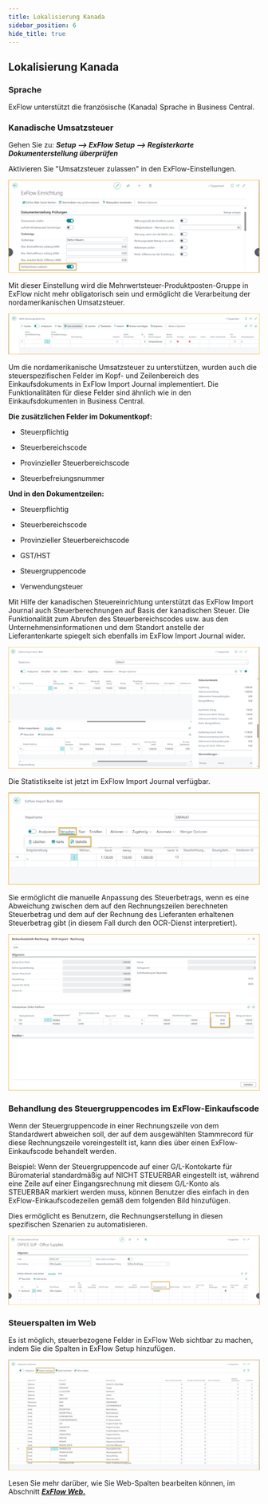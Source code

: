 ```yaml
---
title: Lokalisierung Kanada
sidebar_position: 6
hide_title: true
---
```


## Lokalisierung Kanada

### Sprache

ExFlow unterstützt die französische (Kanada) Sprache in Business Central.

### Kanadische Umsatzsteuer

Gehen Sie zu: ***Setup \--\> ExFlow Setup \--\> Registerkarte Dokumenterstellung überprüfen***

Aktivieren Sie "Umsatzsteuer zulassen" in den ExFlow-Einstellungen.

![ExFlow Setup - Dokumenterstellung überprüfen - Kanadische Lokalisierung](./../../images/exflow-setup-doc-posting-checks-002-ca-us.png)

Mit dieser Einstellung wird die Mehrwertsteuer-Produktposten-Gruppe in ExFlow nicht mehr obligatorisch sein und ermöglicht die Verarbeitung der nordamerikanischen Umsatzsteuer.

![Steuerbuchungseinrichtung - Kanadische Lokalisierung](./../../images/image357.png)

Um die nordamerikanische Umsatzsteuer zu unterstützen, wurden auch die steuerspezifischen Felder im Kopf- und Zeilenbereich des Einkaufsdokuments in ExFlow Import Journal implementiert. Die Funktionalitäten für diese Felder sind ähnlich wie in den Einkaufsdokumenten in Business Central.

**Die zusätzlichen Felder im Dokumentkopf:**

- Steuerpflichtig

- Steuerbereichscode

- Provinzieller Steuerbereichscode

- Steuerbefreiungsnummer

**Und in den Dokumentzeilen:**

- Steuerpflichtig

- Steuerbereichscode

- Provinzieller Steuerbereichscode

- GST/HST

- Steuergruppencode

- Verwendungsteuer

Mit Hilfe der kanadischen Steuereinrichtung unterstützt das ExFlow Import Journal auch Steuerberechnungen auf Basis der kanadischen Steuer. Die Funktionalität zum Abrufen des Steuerbereichscodes usw. aus den Unternehmensinformationen und dem Standort anstelle der Lieferantenkarte spiegelt sich ebenfalls im ExFlow Import Journal wider.

![ExFlow Import Journal - Kanadische Lokalisierung](./../../images/image358.png)

Die Statistikseite ist jetzt im ExFlow Import Journal verfügbar.

![ExFlow Import Journal -- Statistik](./../../images/image359.png)

Sie ermöglicht die manuelle Anpassung des Steuerbetrags, wenn es eine Abweichung zwischen dem auf den Rechnungszeilen berechneten Steuerbetrag und dem auf der Rechnung des Lieferanten erhaltenen Steuerbetrag gibt (in diesem Fall durch den OCR-Dienst interpretiert).

![Eingangsrechnungsstatistik -- OCR-Import](./../../images/image360.png)


### Behandlung des Steuergruppencodes im ExFlow-Einkaufscode

Wenn der Steuergruppencode in einer Rechnungszeile von dem Standardwert abweichen soll, der auf dem ausgewählten Stammrecord für diese Rechnungszeile voreingestellt ist, kann dies über einen ExFlow-Einkaufscode behandelt werden.

Beispiel: Wenn der Steuergruppencode auf einer G/L-Kontokarte für Büromaterial standardmäßig auf NICHT STEUERBAR eingestellt ist, während eine Zeile auf einer Eingangsrechnung mit diesem G/L-Konto als STEUERBAR markiert werden muss, können Benutzer dies einfach in den ExFlow-Einkaufscodezeilen gemäß dem folgenden Bild hinzufügen.

Dies ermöglicht es Benutzern, die Rechnungserstellung in diesen spezifischen Szenarien zu automatisieren.

![ExFlow-Einkaufscode](./../../images/NA-exflow-purchase-code-card-tax-group-001.png)


### Steuerspalten im Web

Es ist möglich, steuerbezogene Felder in ExFlow Web sichtbar zu machen, indem Sie die Spalten in ExFlow Setup hinzufügen.

![ExFlow Web Spalten](./../../images/tax-web-columns-001.png)

Lesen Sie mehr darüber, wie Sie Web-Spalten bearbeiten können, im Abschnitt [***ExFlow Web.***](https://docs.exflow.cloud/business-central/docs/user-manual/technical/exflow-web#exflow-web)
